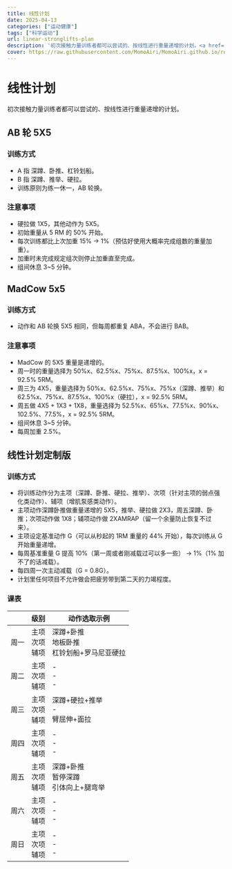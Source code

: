 ```yaml
---
title: 线性计划
date: 2025-04-13
categories: ["运动健康"]
tags: ["科学运动"]
url: linear-stronglifts-plan
description: '初次接触力量训练者都可以尝试的、按线性进行重量递增的计划。<a href="https://www.bilibili.com/video/BV19e4y1q7JJ" target="_blank">十分钟学会正确的github工作流，和开源作者们使用同一套流程</a>'
cover: https://raw.githubusercontent.com/MomoAiri/MomoAiri.github.io/refs/heads/dev/resource/%E3%83%97%E3%83%AD%E3%82%B8%E3%82%A7%E3%82%AF%E3%83%88%E3%82%BB%E3%82%AB%E3%82%A4%20%E3%82%AB%E3%83%A9%E3%83%95%E3%83%AB%E3%82%B9%E3%83%86%E3%83%BC%E3%82%B8%EF%BC%81%20feat.%20%E5%88%9D%E9%9F%B3%E3%83%9F%E3%82%AF/802b.webp
---
```


# 线性计划

初次接触力量训练者都可以尝试的、按线性进行重量递增的计划。

## AB 轮 5X5

### 训练方式

- A 指 深蹲、卧推、杠铃划船。
- B 指 深蹲、推举、硬拉。
- 训练原则为练一休一，AB 轮换。

### 注意事项

- 硬拉做 1X5，其他动作为 5X5。
- 初始重量从 5 RM 的 50% 开始。
- 每次训练都比上次加重 15% -> 1%（预估好使用大概率完成组数的重量加重）。
- 加重时未完成规定组次则停止加重直至完成。
- 组间休息 3~5 分钟。

## MadCow 5x5

### 训练方式

- 动作和 AB 轮换 5X5 相同，但每周都重复 ABA，不会进行 BAB。

### 注意事项

- MadCow 的 5X5 重量是递增的。
- 周一时的重量选择为 50%x、62.5%x、75%x、87.5%x、100%x，x = 92.5% 5RM。
- 周三为 4X5，重量选择为 50%x、62.5%x、75%x、75%x（深蹲、推举）和 62.5%x、75%x、87.5%x、100%x（硬拉），x = 92.5% 5RM。
- 周五做 4X5 + 1X3 + 1X8，重量选择为 52.5%x、65%x、77.5%x、90%x、102.5%、77.5%，x = 92.5% 5RM。
- 组间休息 3~5 分钟。
- 每周加重 2.5%。

## 线性计划定制版

### 训练方式

- 将训练动作分为主项（深蹲、卧推、硬拉、推举）、次项（针对主项的弱点强化类动作）、辅项（增肌泵感类动作）。
- 主项动作深蹲卧推做重量递增的 5X5，推举、硬拉做 2X3，周五深蹲、卧推；次项动作做 1X8；辅项动作做 2XAMRAP（留一个余量防止恢复不过来）。
- 主项设定基准动作 G（可以从秒起的 1RM 重量的 44% 开始），每次训练从 G 开始重量递增。
- 每周基准重量 G 提高 10%（第一周或者刚减载过可以多一些） -> 1%（1% 加不了的话减载）。
- 每四周一次主动减载（G = 0.8G）。
- 计划里任何项目不允许做会把疲劳带到第二天的力竭程度。

### 课表

|      | 级别 | 动作选取示例 |
| - | - | - |
| 周一 | 主项<br>次项<br>辅项 | 深蹲+卧推<br>地板卧推<br>杠铃划船+罗马尼亚硬拉 |
| 周二 | 主项<br>次项<br>辅项 | -<br>-<br>- |
| 周三 | 主项<br>次项<br>辅项 | 深蹲+硬拉+推举<br>-<br>臂屈伸+面拉 |
| 周四 | 主项<br>次项<br>辅项 | -<br>-<br>- |
| 周五 | 主项<br>次项<br>辅项 | 深蹲+卧推<br>暂停深蹲<br>引体向上+腿弯举 |
| 周六 | 主项<br>次项<br>辅项 | -<br>-<br>- |
| 周日 | 主项<br>次项<br>辅项 | -<br>-<br>- |

